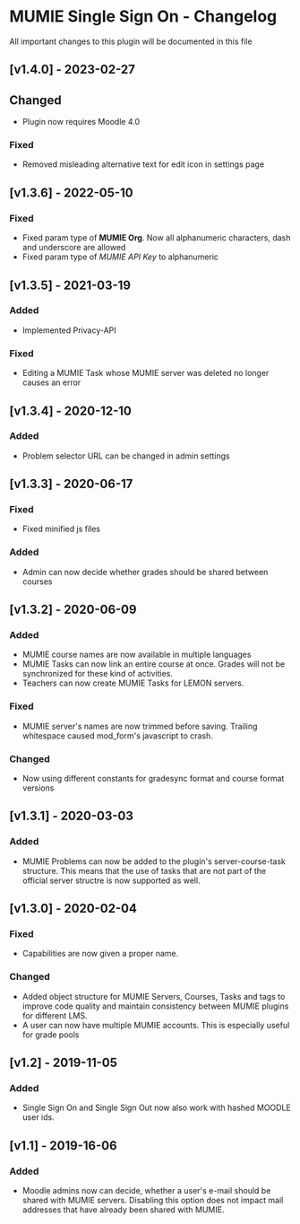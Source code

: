 # MUMIE Single Sign On - Changelog

All important changes to this plugin will be documented in this file
## [v1.4.0] - 2023-02-27
## Changed
- Plugin now requires Moodle 4.0

### Fixed
- Removed misleading alternative text for edit icon in settings page

## [v1.3.6] - 2022-05-10
### Fixed
- Fixed param type of **MUMIE Org**. Now all alphanumeric characters, dash and underscore are allowed
- Fixed param type of *MUMIE API Key* to alphanumeric

## [v1.3.5] - 2021-03-19
### Added
- Implemented Privacy-API

### Fixed
- Editing a MUMIE Task whose MUMIE server was deleted no longer causes an error

## [v1.3.4] - 2020-12-10
### Added
- Problem selector URL can be changed in admin settings

## [v1.3.3] - 2020-06-17
### Fixed
- Fixed minified js files

### Added
- Admin can now decide whether grades should be shared between courses

## [v1.3.2] - 2020-06-09
### Added
- MUMIE course names are now available in multiple languages
- MUMIE Tasks can now link an entire course at once. Grades will not be synchronized for these kind of activities.
- Teachers can now create MUMIE Tasks for LEMON servers.

### Fixed
- MUMIE server's names are now trimmed before saving. Trailing whitespace caused mod_form's javascript to crash.

### Changed
- Now using different constants for gradesync format and course format versions

## [v1.3.1] - 2020-03-03
### Added
- MUMIE Problems can now be added to the plugin's server-course-task structure. 
This means that the use of tasks that are not part of the official server structre is now supported as well.

## [v1.3.0] - 2020-02-04
### Fixed
- Capabilities are now given a proper name.

### Changed
- Added object structure for MUMIE Servers, Courses, Tasks and tags to 
improve code quality and maintain consistency between MUMIE plugins for different LMS.
- A user can now have multiple MUMIE accounts. This is especially useful for grade pools

## [v1.2] - 2019-11-05
### Added
- Single Sign On and Single Sign Out now also work with hashed MOODLE user ids.


## [v1.1] - 2019-16-06
### Added

- Moodle admins now can decide, whether a user's e-mail should be shared with MUMIE servers. 
Disabling this option does not impact mail addresses that have already been shared with MUMIE.
